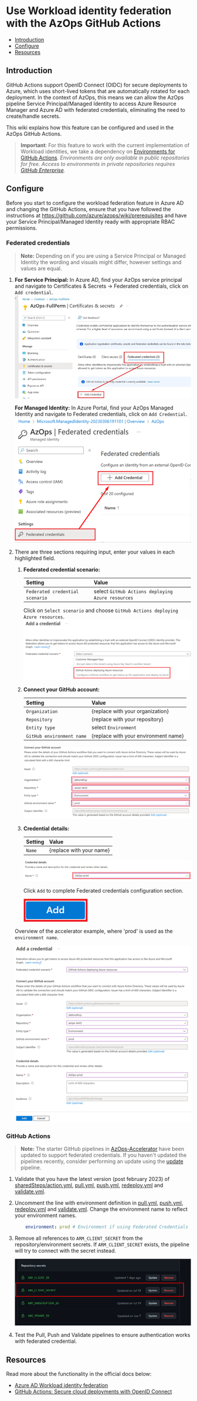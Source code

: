 # Use Workload identity federation with the AzOps GitHub Actions

- [Introduction](#introduction)
- [Configure](#configure)
- [Resources](#resources)

## Introduction

GitHub Actions support OpenID Connect (OIDC) for secure deployments to Azure, which uses short-lived tokens that are automatically rotated for each deployment.
In the context of AzOps, this means we can allow the AzOps pipeline Service Principal/Managed Identity to access Azure Resource Manager and Azure AD with federated credentials, eliminating the need to create/handle secrets.

This wiki explains how this feature can be configured and used in the AzOps GitHub Actions.

> **Important**: For this feature to work with the current implementation of Workload identities, we take a dependency on [Environments for GitHub Actions](https://docs.github.com/en/actions/deployment/targeting-different-environments/using-environments-for-deployment). *Environments are only available in public repositories for free. Access to environments in private repositories requires [GitHub Enterprise](https://docs.github.com/en/get-started/learning-about-github/githubs-products#github-enterprise).*

## Configure

Before you start to configure the workload federation feature in Azure AD and changing the GitHub Actions, ensure that you have followed the instructions at <https://github.com/azure/azops/wiki/prerequisites> and have your Service Principal/Managed Identity ready with appropriate RBAC permissions.

### Federated credentials
> **Note:** Depending on if you are using a Service Principal or Managed Identity the wording and visuals might differ, however settings and values are equal.

1. **For Service Principal:** In Azure AD, find your AzOps service principal and navigate to Certificates & Secrets -> Federated credentials, click on `Add credential`.
![Add creds](./Media/oidc/spn_addcreds.jpg)

    **For Managed Identity:** In Azure Portal, find your AzOps Managed Identity and navigate to Federated credentials, click on `Add Credential`.
    ![Add creds](./Media/oidc/uami.png)

2. There are three sections requiring input, enter your values in each highlighted field.

    1. **Federated credential scenario:**

        |  Setting  |  Value  |
        |---|---|
        |  `Federated credential scenario`  |  select `GitHub Actions deploying Azure resources`  |

        Click on `Select scenario` and choose `GitHub Actions deploying Azure resources`.
        ![Add creds](./Media/oidc/addcreds.png)

    2. **Connect your GitHub account:**

        |  Setting  |  Value  |
        |---|---|
        |  `Organization`  |  {replace with your organization}  |
        |  `Repository`  |  {replace with your repository}  |
        |  `Entity type`  |  select `Environment`  |
        |  `GitHub environment name`  |  {replace with your environment name}  |

        ![Add creds](./Media/oidc/connect_github_account.png)
    3. **Credential details:**

        |  Setting  |  Value  |
        |---|---|
        |  `Name`  |  {replace with your name}  |

        ![Add creds](./Media/oidc/credential_details.png)

        Click `Add` to complete Federated credentials configuration section.

        ![Overview](./Media/oidc/add.png)

    Overview of the accelerator example, where 'prod' is used as the `environment name`.

    ![Overview](./Media/oidc/spn_addcreds2.png)

### GitHub Actions
>
> **Note:** The starter GitHub pipelines in [AzOps-Accelerator](https://github.com/azure/azops-accelerator) have been updated to support federated credentials. If you haven't updated the pipelines recently, consider performing an update using the [update](https://github.com/azure/azops/wiki/updates) pipeline.

1. Validate that you have the latest version (post february 2023) of [sharedSteps/action.yml](https://github.com/Azure/AzOps-Accelerator/tree/main/.github/actions/sharedSteps), [pull.yml](https://github.com/Azure/AzOps-Accelerator/blob/main/.github/workflows/pull.yml), [push.yml](https://github.com/Azure/AzOps-Accelerator/blob/main/.github/workflows/push.yml), [redeploy.yml](https://github.com/Azure/AzOps-Accelerator/blob/main/.github/workflows/redeploy.yml) and [validate.yml](https://github.com/Azure/AzOps-Accelerator/blob/main/.github/workflows/validate.yml).
2. Uncomment the line with environment definition in [pull.yml](https://github.com/Azure/AzOps-Accelerator/blob/main/.github/workflows/pull.yml), [push.yml](https://github.com/Azure/AzOps-Accelerator/blob/main/.github/workflows/push.yml), [redeploy.yml](https://github.com/Azure/AzOps-Accelerator/blob/main/.github/workflows/redeploy.yml) and [validate.yml](https://github.com/Azure/AzOps-Accelerator/blob/main/.github/workflows/validate.yml). Change the environment name to reflect your environment names.

    ```yaml
        environment: prod # Environment if using Federated Credentials (https://github.com/azure/azops/wiki/github-oidc)
    ```

3. Remove all references to `ARM_CLIENT_SECRET` from the repository/environment secrets. If `ARM_CLIENT_SECRET` exists, the pipeline will try to connect with the secret instead.

    ![Overview](./Media/oidc/arm_client_secret.png)
4. Test the Pull, Push and Validate pipelines to ensure authentication works with federated credential.

## Resources

Read more about the functionality in the official docs below:

- [Azure AD Workload identity federation](https://learn.microsoft.com/en-us/azure/active-directory/develop/workload-identity-federation)
- [GitHub Actions: Secure cloud deployments with OpenID Connect](https://github.blog/changelog/2021-10-27-github-actions-secure-cloud-deployments-with-openid-connect/)
